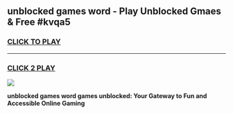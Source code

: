 
## unblocked games word - Play Unblocked Gmaes & Free #kvqa5
<h3>
<a href="https://news.freeplayer.one?title=unblocked_games_word&ref=26F">CLICK TO PLAY</a></h3>
<hr>

<h3>
<a href="https://news.freeplayer.one?title=unblocked_games_word&ref=26F">CLICK 2 PLAY</a>
  
</h3>

<a href="https://news.freeplayer.one?title=unblocked_games_word&ref=26F/"><img src="https://clearcache.store/games.png"></a>


**unblocked games word games unblocked: Your Gateway to Fun and Accessible Online Gaming**
